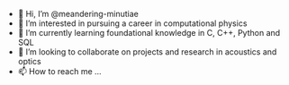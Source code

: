 - 👋 Hi, I’m @meandering-minutiae
- 👀 I’m interested in pursuing a career in computational physics
- 🌱 I’m currently learning foundational knowledge in C, C++, Python and SQL
- 💞️ I’m looking to collaborate on projects and research in acoustics and optics
- 📫 How to reach me ...

<!---
meandering-minutiae/meandering-minutiae is a ✨ special ✨ repository because its `README.md` (this file) appears on your GitHub profile.
You can click the Preview link to take a look at your changes.
--->
